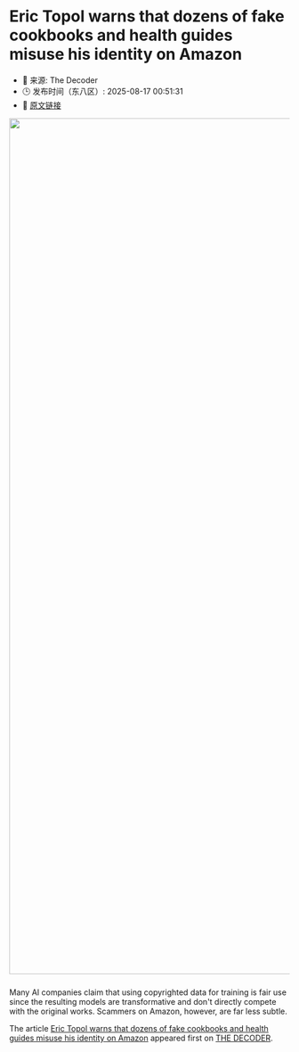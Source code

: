 # Eric Topol warns that dozens of fake cookbooks and health guides misuse his identity on Amazon
- 📅 来源: The Decoder
- 🕒 发布时间（东八区）: 2025-08-17 00:51:31
- 🔗 [原文链接](https://the-decoder.com/eric-topol-warns-that-dozens-of-fake-cookbooks-and-health-guides-misuse-his-identity-on-amazon/)

<p><img alt="" class="attachment-full size-full wp-post-image" height="1024" src="https://the-decoder.com/wp-content/uploads/2025/08/wireframe_book_illustration_2.png" style="height: auto; margin-bottom: 10px;" width="1536" /></p>
<p>        Many AI companies claim that using copyrighted data for training is fair use since the resulting models are transformative and don't directly compete with the original works. Scammers on Amazon, however, are far less subtle.</p>
<p>The article <a href="https://the-decoder.com/eric-topol-warns-that-dozens-of-fake-cookbooks-and-health-guides-misuse-his-identity-on-amazon/">Eric Topol warns that dozens of fake cookbooks and health guides misuse his identity on Amazon</a> appeared first on <a href="https://the-decoder.com">THE DECODER</a>.</p>